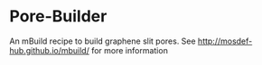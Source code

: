 # Pore-Builder
An mBuild recipe to build graphene slit pores.  See
http://mosdef-hub.github.io/mbuild/ for more information
